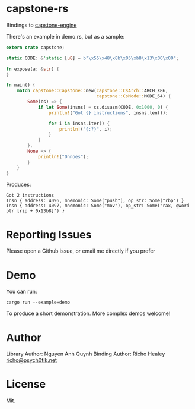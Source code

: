 capstone-rs
===========

Bindings to [capstone-engine][upstream]

There's an example in demo.rs, but as a sample:

```rust
extern crate capstone;

static CODE: &'static [u8] = b"\x55\x48\x8b\x05\xb8\x13\x00\x00";

fn expose(a: &str) {
}

fn main() {
    match capstone::Capstone::new(capstone::CsArch::ARCH_X86,
                                  capstone::CsMode::MODE_64) {
        Some(cs) => {
            if let Some(insns) = cs.disasm(CODE, 0x1000, 0) {
                println!("Got {} instructions", insns.len());

                for i in insns.iter() {
                    println!("{:?}", i);
                }
            }
        },
        None => {
            println!("Ohnoes");
        }
    }
}
```

Produces:

```
Got 2 instructions
Insn { address: 4096, mnemonic: Some("push"), op_str: Some("rbp") }
Insn { address: 4097, mnemonic: Some("mov"), op_str: Some("rax, qword ptr [rip + 0x13b8]") }
```

# Reporting Issues

Please open a Github issue, or email me directly if you prefer

# Demo

You can run:

    cargo run --example=demo

To produce a short demonstration. More complex demos welcome!

# Author

Library Author: Nguyen Anh Quynh
Binding Author: Richo Healey <richo@psych0tik.net>

# License

Mit.

[upstream]: http://capstone-engine.org/
